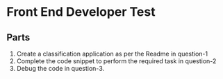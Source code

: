 # Front End Developer Test

## Parts

1. Create a classification application as per the Readme in question-1
2. Complete the code snippet to perform the required task in question-2
3. Debug the code in question-3.
